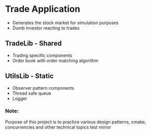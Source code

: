 # Trade Application
- Generates the stock market for simulation purposes
- Dumb investor reacting to trades

## TradeLib - Shared
- Trading specific components
- Order book with order matching algorithm
## UtilsLib - Static
- Observer pattern components
- Thread safe queue
- Logger

### Note:
Purpose of this project is to practice various design patterns, cmake, concurrencies and other technical topics
test mirror